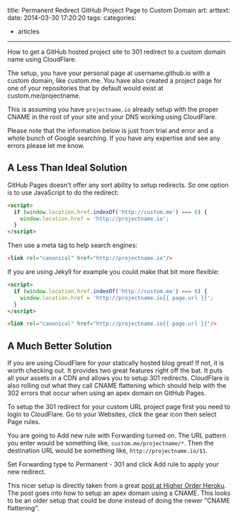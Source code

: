 title: Permanent Redirect GitHub Project Page to Custom Domain
art:
arttext:
date: 2014-03-30 17:20:20
tags:
categories:
- articles
---
How to get a GitHub hosted project site to 301 redirect to a custom domain name using CloudFlare.

<!--more-->
The setup, you have your personal page at username.github.io with a custom domain, like custom.me. You have also created a project page for one of your repositories that by default would exist at custom.me/projectname.

This is assuming you have `projectname.io` already setup with the proper CNAME in the root of your site and your DNS working using CloudFlare.

Please note that the information below is just from trial and error and a whole bunch of Google searching. If you have any expertise and see any errors please let me know.

## A Less Than Ideal Solution

GitHub Pages doesn't offer any sort ability to setup redirects. So one option is to use JavaScript to do the redirect:

```html
<script>
  if (window.location.href.indexOf('http://custom.me') === 0) {
    window.location.href = 'http://projectname.io';
  }
</script>
```

Then use a meta tag to help search engines:

```html
<link rel="canonical" href="http://projectname.io"/>
```

If you are using Jekyll for example you could make that bit more flexible:

```html
<script>
  if (window.location.href.indexOf('http://custom.me') === 0) {
    window.location.href = 'http://projectname.io{{ page.url }}';
  }
</script>
```

```html
<link rel="canonical" href="http://projectname.io{{ page.url }}"/>
```

## A Much Better Solution

If you are using CloudFlare for your statically hosted blog great! If not, it is worth checking out. It provides two great features right off the bat. It puts all your assets in a CDN and allows you to setup 301 redirects. CloudFlare is also rolling out what they call CNAME flattening which should help with the 302 errors that occur when using an apex domain on GitHub Pages.

To setup the 301 redirect for your custom URL project page first you need to login to CloudFlare. Go to your Websites, click the gear icon then select Page rules.

You are going to Add new rule with Forwarding turned on. The URL pattern you enter would be something like, `custom.me/projectname/*`. Then the destination URL would be something like, `http://projectname.io/$1`.

Set Forwarding type to Permanent - 301 and click Add rule to apply your new redirect.

This nicer setup is directly taken from a great [post at Higher Order Heroku](http://www.higherorderheroku.com/articles/cloudflare-dns-heroku/). The post goes into how to setup an apex domain using a CNAME. This looks to be an older setup that could be done instead of doing the newer "CNAME flattening".